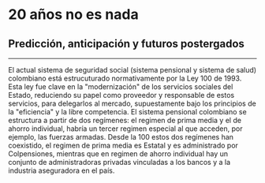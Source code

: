 # 20 años no es nada
## Predicción, anticipación y futuros postergados
_____
El actual sistema de seguridad social (sistema pensional y sistema de salud) colombiano está estrucuturado normativamente por la Ley 100 de 1993. Esta ley fue clave en la "modernización" de los servicios sociales del Estado, reduciendo su papel como proveedor y responsable de estos servicios, para delegarlos al mercado, supuestamente bajo los principios de la "eficiencia" y la libre competencia. El sistema pensional colombiano se estructura a partir de dos regímenes: el regimen de prima media y el de ahorro individual, habría un tercer regimen especial al que acceden, por ejemplo, las fuerzas armadas. Desde la 100 estos dos regímenes han coexistido, el regimen de prima media es Estatal y es administrado por Colpensiones, mientras que en regimen de ahorro individual hay un conjunto de administradoras privadas vinculadas a los bancos y a la industria aseguradora en el país.
